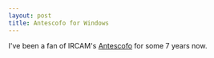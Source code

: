 ```yaml
---
layout: post
title: Antescofo for Windows
---
```


I've been a fan of IRCAM's [Antescofo](https://forum.ircam.fr/projects/detail/antescofo/) for some 7 years now. 
